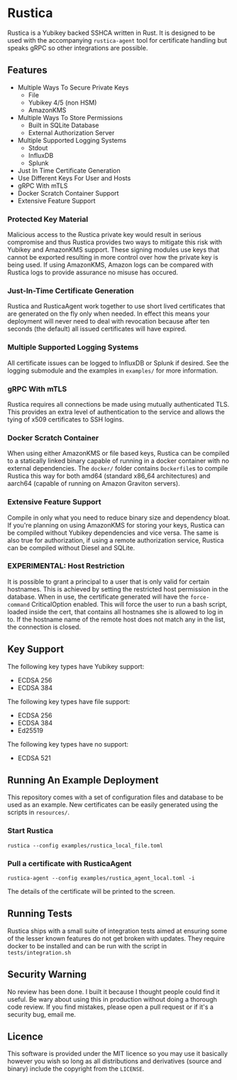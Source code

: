 # Rustica

Rustica is a Yubikey backed SSHCA written in Rust. It is designed to be used with the accompanying `rustica-agent` tool for certificate handling but speaks gRPC so other integrations are possible.

## Features
- Multiple Ways To Secure Private Keys
    - File
    - Yubikey 4/5 (non HSM)
    - AmazonKMS
- Multiple Ways To Store Permissions
    - Built in SQLite Database
    - External Authorization Server
- Multiple Supported Logging Systems
    - Stdout
    - InfluxDB
    - Splunk
- Just In Time Certificate Generation
- Use Different Keys For User and Hosts
- gRPC With mTLS
- Docker Scratch Container Support
- Extensive Feature Support 

### Protected Key Material
Malicious access to the Rustica private key would result in serious compromise and thus Rustica provides two ways to mitigate this risk with Yubikey and AmazonKMS support. These signing modules use keys that cannot be exported resulting in more control over how the private key is being used. If using AmazonKMS, Amazon logs can be compared with Rustica logs to provide assurance no misuse has occured.

### Just-In-Time Certificate Generation
Rustica and RusticaAgent work together to use short lived certificates that are generated on the fly only when needed. In effect this means your deployment will never need to deal with revocation because after ten seconds (the default) all issued certificates will have expired.

### Multiple Supported Logging Systems
All certificate issues can be logged to InfluxDB or Splunk if desired. See the logging submodule and the examples in `examples/` for more information.

### gRPC With mTLS
Rustica requires all connections be made using mutually authenticated TLS. This provides an extra level of authentication to the service and allows the tying of x509 certificates to SSH logins.

### Docker Scratch Container
When using either AmazonKMS or file based keys, Rustica can be compiled to a statically linked binary capable of running in a docker container with no external dependencies. The `docker/` folder contains `Dockerfile`s to compile Rustica this way for both amd64 (standard x86_64 architectures) and aarch64 (capable of running on Amazon Graviton servers).

### Extensive Feature Support
Compile in only what you need to reduce binary size and dependency bloat. If you're planning on using AmazonKMS for storing your keys, Rustica can be compiled without Yubikey dependencies and vice versa. The same is also true for authorization, if using a remote authorization service, Rustica can be compiled without Diesel and SQLite.

### EXPERIMENTAL: Host Restriction
It is possible to grant a principal to a user that is only valid for certain hostnames. This is achieved by setting the restricted host permission in the database. When in use, the certificate generated will have the `force-command` CriticalOption enabled. This will force the user to run a bash script, loaded inside the cert, that contains all hostnames she is allowed to log in to. If the hostname name of the remote host does not match any in the list, the connection is closed.

## Key Support
The following key types have Yubikey support:
- ECDSA 256
- ECDSA 384

The following key types have file support:
- ECDSA 256
- ECDSA 384
- Ed25519

The following key types have no support:
- ECDSA 521

## Running An Example Deployment
This repository comes with a set of configuration files and database to be used as an example. New certificates can be easily generated using the scripts in `resources/`. 

### Start Rustica
`rustica --config examples/rustica_local_file.toml`

### Pull a certificate with RusticaAgent
`rustica-agent --config examples/rustica_agent_local.toml -i`

The details of the certificate will be printed to the screen.

## Running Tests
Rustica ships with a small suite of integration tests aimed at ensuring some of the lesser known features do not get broken with updates. They require docker to be installed and can be run with the script in `tests/integration.sh`

## Security Warning
No review has been done. I built it because I thought people could find it useful. Be wary about using this in production without doing a thorough code review. If you find mistakes, please open a pull request or if it's a security bug, email me.

  
## Licence
This software is provided under the MIT licence so you may use it basically however you wish so long as all distributions and derivatives (source and binary) include the copyright from the `LICENSE`.
